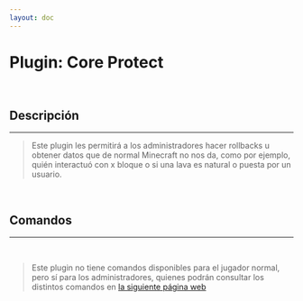 ```yaml
---
layout: doc
---
```


# Plugin: Core Protect

<br/>

## Descripción
---

> Este plugin les permitirá a los administradores hacer rollbacks u obtener datos que de normal Minecraft no nos da, como por ejemplo, quién interactuó con x bloque o si una lava es natural o puesta por un usuario.

<br/>

## Comandos
---

<br/>

> Este plugin no tiene comandos disponibles para el jugador normal, pero sí para los administradores, quienes podrán consultar los distintos comandos en [la siguiente página web](https://docs.coreprotect.net/commands/)
